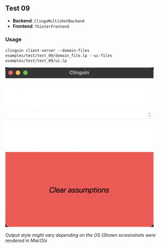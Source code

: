 ## Test 09

- **Backend**:   `ClingoMultishotBackend`
- **Frontend**:   `TkinterFrontend`

### Usage

```
clinguin client-server --domain-files examples/test/test_09/domain_file.lp --ui-files examples/test/test_09/ui.lp
```

![](out.png)

*Output style might vary depending on the OS (Shown screenshots were rendered in MacO)s*
